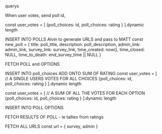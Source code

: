 querys

When user votes, send poll id,

const user_votes = [
    {poll_choices: id,
     poll_choices: rating
    }
].dynamic length

<!-- creator to make poll -->
INSERT INTO POLLS
Alvin to generate URLS and pass to MATT
const new_poll = {
    title: poll_title,
    description: poll_description,
    admin_link: admin_link,
    survey_link: survey_link,
    time_created: now(),
    time_closed: NULL,
    time_to_death: end_survey_time || NULL
}

<!-- User ask for poll -->
FETCH POLL and OPTIONS
<!-- USER VOTES -->
INSERT INTO poll_choices ADD ONTO SUM OF RATING
const user_votes = [ // A SINGLE USERS VOTES FOR ALL CHOICES
    {poll_choices: id,
     poll_choices: rating
    }
].dynamic length

<!-- the poll is completed -->
const user_votes = [ // A SUM OF ALL THE VOTES FOR EACH OPTION
    {poll_choices: id,
     poll_choices: rating
    }
].dynamic length

<!-- creator to make options -->
INSERT INTO POLL OPTIONS

<!-- get results of poll -->
FETCH RESULTS OF POLL - ie tallies from ratings

<!-- Get all existing URLS for admin-->
FETCH ALL URLS
const url = {
    survey,
    admin
}


